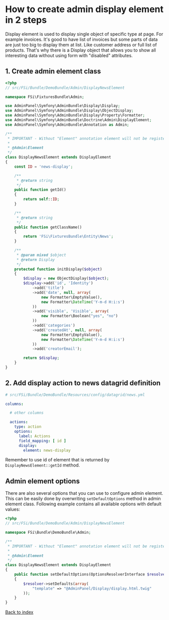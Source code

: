 # How to create admin display element in 2 steps

Display element is used to display single object of specific type at page.
For example invoices. It's good to have list of invoices but some parts of data are just too big
to display them at list. Like customer address or full list of products. That's why there is a Display object
that allows you to show all interesting data without using form with "disabled" attributes.

## 1. Create admin element class

```php
<?php
// src/FSi/Bundle/DemoBundle/Admin/DisplayNewsElement

namespace FSi\FixturesBundle\Admin;

use AdminPanel\Symfony\AdminBundle\Display\Display;
use AdminPanel\Symfony\AdminBundle\Display\ObjectDisplay;
use AdminPanel\Symfony\AdminBundle\Display\Property\Formatter;
use AdminPanel\Symfony\AdminBundle\Doctrine\Admin\DisplayElement;
use AdminPanel\Symfony\AdminBundle\Annotation as Admin;

/**
 * IMPORTANT - Without "Element" annotation element will not be registered in admin elements manager!
 *
 * @Admin\Element
 */
class DisplayNewsElement extends DisplayElement
{
    const ID = 'news-display';

    /**
     * @return string
     */
    public function getId()
    {
        return self::ID;
    }

    /**
     * @return string
     */
    public function getClassName()
    {
        return 'FSi\FixturesBundle\Entity\News';
    }

    /**
     * @param mixed $object
     * @return Display
     */
    protected function initDisplay($object)
    {
        $display = new ObjectDisplay($object);
        $display->add('id', 'Identity')
            ->add('title')
            ->add('date', null, array(
                new Formatter\EmptyValue(),
                new Formatter\DateTime('Y-m-d H:i:s')
            ))
            ->add('visible', 'Visible', array(
                new Formatter\Boolean("yes", "no")
            ))
            ->add('categories')
            ->add('createdAt', null, array(
                new Formatter\EmptyValue(),
                new Formatter\DateTime('Y-m-d H:i:s')
            ))
            ->add('creatorEmail');

        return $display;
    }
}
```

## 2. Add display action to news datagrid definition

```yaml
# src/FSi/Bundle/DemoBundle/Resources/config/datagrid/news.yml

columns:

  # other columns

  actions:
    type: action
    options:
      label: Actions
      field_mapping: [ id ]
      display:
        element: news-display
```


Remember to use id of element that is returned by ``DisplayNewsElement::getId`` method.

## Admin element options

There are also several options that you can use to configure admin element.
This can be easily done by overwriting ``setDefaultOptions`` method in admin element class.
Following example contains all available options with default values:

```php
<?php
// src/FSi/Bundle/DemoBundle/Admin/DisplayNewsElement

namespace FSi\Bundle\DemoBundle\Admin;

/**
 * IMPORTANT - Without "Element" annotation element will not be registered in admin elements manager!
 *
 * @Admin\Element
 */
class DisplayNewsElement extends DisplayElement
{
    public function setDefaultOptions(OptionsResolverInterface $resolver)
    {
        $resolver->setDefaults(array(
            "template" => "@AdminPanel/Display/display.html.twig"
        ));
    }
}
```

[Back to index](index.md)
